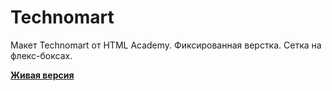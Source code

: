 # Technomart
Макет Technomart от HTML Academy. Фиксированная верстка. Сетка на флекс-боксах.

<a href="https://polisonik.github.io/technomart/"><b>Живая версия</b></a>
